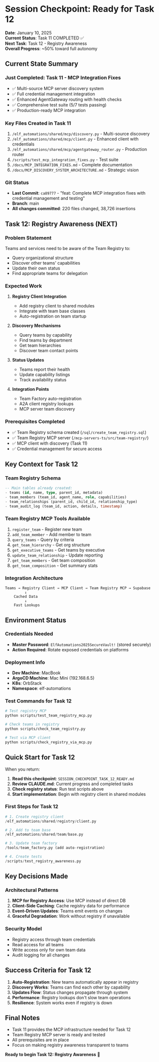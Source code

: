 # Session Checkpoint: Ready for Task 12

**Date**: January 10, 2025  
**Current Status**: Task 11 COMPLETED ✅  
**Next Task**: Task 12 - Registry Awareness  
**Overall Progress**: ~50% toward full autonomy  

## Current State Summary

### Just Completed: Task 11 - MCP Integration Fixes
- ✅ Multi-source MCP server discovery system
- ✅ Full credential management integration  
- ✅ Enhanced AgentGateway routing with health checks
- ✅ Comprehensive test suite (5/7 tests passing)
- ✅ Production-ready MCP integration

### Key Files Created in Task 11
1. `/elf_automations/shared/mcp/discovery.py` - Multi-source discovery
2. `/elf_automations/shared/mcp/client.py` - Enhanced client with credentials
3. `/elf_automations/shared/mcp/agentgateway_router.py` - Production router
4. `/scripts/test_mcp_integration_fixes.py` - Test suite
5. `/docs/MCP_INTEGRATION_FIXES.md` - Complete documentation
6. `/docs/MCP_DISCOVERY_SYSTEM_ARCHITECTURE.md` - Strategic vision

### Git Status
- **Last Commit**: `ca89777` - "feat: Complete MCP integration fixes with credential management and testing"
- **Branch**: main
- **All changes committed**: 220 files changed, 38,726 insertions

## Task 12: Registry Awareness (NEXT)

### Problem Statement
Teams and services need to be aware of the Team Registry to:
- Query organizational structure
- Discover other teams' capabilities
- Update their own status
- Find appropriate teams for delegation

### Expected Work
1. **Registry Client Integration**
   - Add registry client to shared modules
   - Integrate with team base classes
   - Auto-registration on team startup

2. **Discovery Mechanisms**
   - Query teams by capability
   - Find teams by department
   - Get team hierarchies
   - Discover team contact points

3. **Status Updates**
   - Teams report their health
   - Update capability listings
   - Track availability status

4. **Integration Points**
   - Team Factory auto-registration
   - A2A client registry lookups
   - MCP server team discovery

### Prerequisites Completed
- ✅ Team Registry schema created (`/sql/create_team_registry.sql`)
- ✅ Team Registry MCP server (`/mcp-servers-ts/src/team-registry/`)
- ✅ MCP client with discovery (Task 11)
- ✅ Credential management for secure access

## Key Context for Task 12

### Team Registry Schema
```sql
-- Main tables already created:
- teams (id, name, type, parent_id, metadata)
- team_members (team_id, agent_name, role, capabilities)
- team_relationships (parent_id, child_id, relationship_type)
- team_audit_log (team_id, action, details, timestamp)
```

### Team Registry MCP Tools Available
1. `register_team` - Register new team
2. `add_team_member` - Add member to team
3. `query_teams` - Query by criteria
4. `get_team_hierarchy` - Get org structure
5. `get_executive_teams` - Get teams by executive
6. `update_team_relationship` - Update reporting
7. `get_team_members` - Get team composition
8. `get_team_composition` - Get summary stats

### Integration Architecture
```
Teams → Registry Client → MCP Client → Team Registry MCP → Supabase
         ↓
    Cached Data
         ↓
    Fast Lookups
```

## Environment Status

### Credentials Needed
- **Master Password**: `ElfAutomations2025SecureVault!` (stored securely)
- **Action Required**: Rotate exposed credentials on platforms

### Deployment Info
- **Dev Machine**: MacBook
- **ArgoCD Machine**: Mac Mini (192.168.6.5)
- **K8s**: OrbStack
- **Namespace**: elf-automations

### Test Commands for Task 12
```bash
# Test registry MCP
python scripts/test_team_registry_mcp.py

# Check teams in registry
python scripts/check_team_registry.py

# Test via MCP client
python scripts/check_registry_via_mcp.py
```

## Quick Start for Task 12

When you return:

1. **Read this checkpoint**: `SESSION_CHECKPOINT_TASK_12_READY.md`
2. **Review CLAUDE.md**: Current progress and completed tasks
3. **Check registry status**: Run test scripts above
4. **Start implementation**: Begin with registry client in shared modules

### First Steps for Task 12
```python
# 1. Create registry client
/elf_automations/shared/registry/client.py

# 2. Add to team base
/elf_automations/shared/team/base.py  

# 3. Update team factory
/tools/team_factory.py (add auto-registration)

# 4. Create tests
/scripts/test_registry_awareness.py
```

## Key Decisions Made

### Architectural Patterns
1. **MCP for Registry Access**: Use MCP instead of direct DB
2. **Client-Side Caching**: Cache registry data for performance
3. **Event-Driven Updates**: Teams emit events on changes
4. **Graceful Degradation**: Work without registry if unavailable

### Security Model
- Registry access through team credentials
- Read access for all teams
- Write access only for own team data
- Audit logging for all changes

## Success Criteria for Task 12

1. **Auto-Registration**: New teams automatically appear in registry
2. **Discovery Works**: Teams can find each other by capability
3. **Updates Flow**: Status changes propagate through system
4. **Performance**: Registry lookups don't slow team operations
5. **Resilience**: System works even if registry is down

## Final Notes

- Task 11 provides the MCP infrastructure needed for Task 12
- Team Registry MCP server is ready and tested
- All prerequisites are in place
- Focus on making registry awareness transparent to teams

**Ready to begin Task 12: Registry Awareness** 🚀